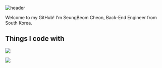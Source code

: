 ![header](https://capsule-render.vercel.app/api?type=waving&color=gradient&customColorList=19&height=200&text=SeungBeom%20Cheon&fontColor=FFFFFF&fontSize=60)

Welcome to my GitHub!
I'm SeungBeom Cheon, Back-End Engineer from South Korea.

## Things I code with

<img src="https://img.shields.io/badge/JAVA-007396?style=for-the-badge&logo=Java&logoColor=white">


<a href="https://www.instagram.com/0921sean?igsh=b3Q1bngwaGs1aHB3" target="_blank"><img src="https://img.shields.io/badge/0921sean-배경색?style=flat&logo=appveyor&logoColor=E4405F"/></a>
